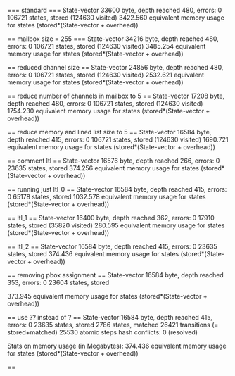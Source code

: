=== standard ===
State-vector 33600 byte, depth reached 480, errors: 0
   106721 states, stored (124630 visited)
 3422.560       equivalent memory usage for states (stored*(State-vector + overhead))

== mailbox size = 255 ===
State-vector 34216 byte, depth reached 480, errors: 0
   106721 states, stored (124630 visited)
 3485.254       equivalent memory usage for states (stored*(State-vector + overhead))


== reduced channel size ==
State-vector 24856 byte, depth reached 480, errors: 0
   106721 states, stored (124630 visited)
 2532.621       equivalent memory usage for states (stored*(State-vector + overhead))


== reduce number of channels in mailbox to 5 ==
State-vector 17208 byte, depth reached 480, errors: 0
   106721 states, stored (124630 visited)
 1754.230       equivalent memory usage for states (stored*(State-vector + overhead))


== reduce memory and lined list size to 5 ==
State-vector 16584 byte, depth reached 415, errors: 0
   106721 states, stored (124630 visited)
 1690.721       equivalent memory usage for states (stored*(State-vector + overhead))


== comment ltl ==
State-vector 16576 byte, depth reached 266, errors: 0
    23635 states, stored
  374.256       equivalent memory usage for states (stored*(State-vector + overhead))


== running just ltl_0 ==
State-vector 16584 byte, depth reached 415, errors: 0
    65178 states, stored
 1032.578       equivalent memory usage for states (stored*(State-vector + overhead))


== ltl_1 ==
State-vector 16400 byte, depth reached 362, errors: 0
    17910 states, stored (35820 visited)
  280.595       equivalent memory usage for states (stored*(State-vector + overhead))



== ltl_2 ==
State-vector 16584 byte, depth reached 415, errors: 0
    23635 states, stored
  374.436       equivalent memory usage for states (stored*(State-vector + overhead))


== removing pbox assignment ==
State-vector 16584 byte, depth reached 353, errors: 0
    23604 states, stored

  373.945       equivalent memory usage for states (stored*(State-vector + overhead))


== use ?? instead of ? ==
State-vector 16584 byte, depth reached 415, errors: 0
    23635 states, stored
     2786 states, matched
    26421 transitions (= stored+matched)
    25530 atomic steps
hash conflicts:         0 (resolved)

Stats on memory usage (in Megabytes):
  374.436       equivalent memory usage for states (stored*(State-vector + overhead))


== 
